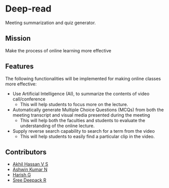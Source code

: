 # Deep-read
Meeting summarization and quiz generator.

## Mission
Make the process of online learning more effective

## Features
The following functionalities will be implemented for making online classes more effective:
- Use Artificial Intelligence (AI), to summarize the contents of video call/conference
	 - This will help students to focus more on the lecture.
 - Automatically generate Multiple Choice Questions (MCQs) from both the meeting transcript and visual media presented during the meeting
	 - This will help both the faculties and students to evaluate the understanding of the online lecture.
- Supply reverse search capability to search for a term from the video
	- This will help students to easily find a particular clip in the video.

## Contributors
- <a href="https://github.com/Acquil/" target="_blank">Akhil Hassan V S</a>
- <a href="https://github.com/NAshwinKumar/" target="_blank">Ashwin Kumar N</a>
- <a href="https://github.com/harish-ganesh/" target="_blank">Harish G</a>
- <a href="https://github.com/sreedeepack/" target="_blank">Sree Deepack R</a>
